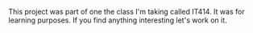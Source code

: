 This project was part of one the class I'm taking called IT414.  It was for learning purposes.  If you find anything interesting let's work on it.
